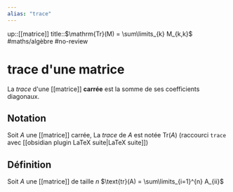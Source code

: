 ```yaml
---
alias: "trace"
---
```

up::[[matrice]]
title::$\mathrm{Tr}(M) = \sum\limits_{k} M_{k,k}$
#maths/algèbre #no-review 
# trace d'une matrice
La _trace_ d'une [[matrice]] **carrée** est la somme de ses coefficients diagonaux.

## Notation
Soit $A$ une [[matrice]] carrée,
La _trace_ de $A$ est notée $\mathrm{Tr}(A)$
(raccourci `trace` avec [[obsidian plugin LaTeX suite|LaTeX suite]])

## Définition
Soit $A$ une [[matrice]] de taille $n$
$\text{tr}(A) = \sum\limits_{i=1}^{n} A_{ii}$

